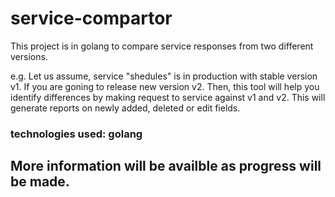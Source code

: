 # service-compartor
This project is in golang to compare service responses from two different versions.

e.g. Let us assume, service "shedules" is in production with stable version v1. 
If you are goning to release new version v2. Then, this tool will help you identify differences by making request to service against v1 and v2.
This will generate reports on newly added, deleted or edit fields.
### technologies used: golang
## More information will be availble as progress will be made.
